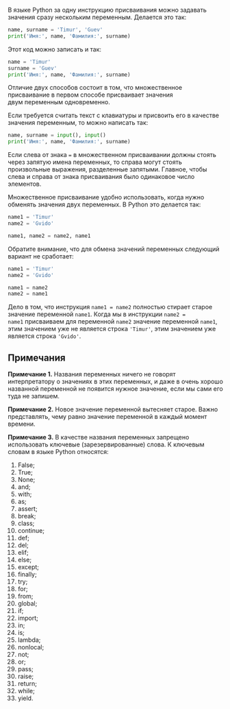 В языке Python за одну инструкцию присваивания можно задавать значения сразу нескольким переменным. Делается это так:

```python
name, surname = 'Timur', 'Guev'
print('Имя:', name, 'Фамилия:', surname)
```

Этот код можно записать и так:

```python
name = 'Timur'
surname = 'Guev'
print('Имя:', name, 'Фамилия:', surname)
```

Отличие двух способов состоит в том, что множественное присваивание в первом способе присваивает значения двум переменным одновременно.

Если требуется считать текст с клавиатуры и присвоить его в качестве значения переменным, то можно написать так: 

```python
name, surname = input(), input()
print('Имя:', name, 'Фамилия:', surname)
```

Если слева от знака `=` в множественном присваивании должны стоять через запятую имена переменных, то справа могут стоять произвольные выражения, разделенные запятыми. Главное, чтобы слева и справа от знака присваивания было одинаковое число элементов.

Множественное присваивание удобно использовать, когда нужно обменять значения двух переменных. В Python это делается так:

```python
name1 = 'Timur'
name2 = 'Gvido'

name1, name2 = name2, name1
```

Обратите внимание, что для обмена значений переменных следующий вариант не сработает:

```python
name1 = 'Timur'
name2 = 'Gvido'

name1 = name2
name2 = name1
```

Дело в том, что инструкция `name1 = name2` полностью стирает старое значение переменной `name1`. Когда мы в инструкции `name2 = name1` присваиваем для переменной `name2` значение переменной `name1`, этим значением уже не является строка `'Timur'`, этим значением уже является строка `'Gvido'`.

## Примечания

**Примечание 1.** Названия переменных ничего не говорят интерпретатору о значениях в этих переменных, и даже в очень хорошо названной переменной не появится нужное значение, если мы сами его туда не запишем.

**Примечание 2.** Новое значение переменной вытесняет старое. Важно представлять, чему равно значение переменной в каждый момент времени.

**Примечание 3.** В качестве названия переменных запрещено использовать ключевые (зарезервированные) слова. К ключевым словам в языке Python относятся:

1. False;
2. True;
3. None;
4. and;
5. with;
6. as;
7. assert;
8. break;
9. class;
10. continue;
11. def;
12. del;
13. elif;
14. else;
15. except;
16. finally;
17. try;
18. for;
19. from;
20. global;
21. if;
22. import;
23. in;
24. is;
25. lambda;
26. nonlocal;
27. not;
28. or;
29. pass;
30. raise;
31. return;
32. while;
33. yield.